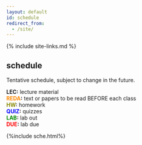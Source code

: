 ```yaml
---
layout: default
id: schedule
redirect_from:
  - /site/
---
```

{% include site-links.md %}

## schedule

Tentative schedule, subject to change in the future.

**LEC:** lecture material <br>
**<font color="#FF8800" >REDA</font>:** text or papers to be read BEFORE each class <br>
**<font color="#888800" >HW</font>:** homework <br>
**<font color="#0000FF" >QUIZ</font>:** quizzes <br>
**<font color="#008800" >LAB</font>:**  lab out <br>
**<font color="#FF0000" >DUE</font>:** lab due <br>

{%include sche.html%}
